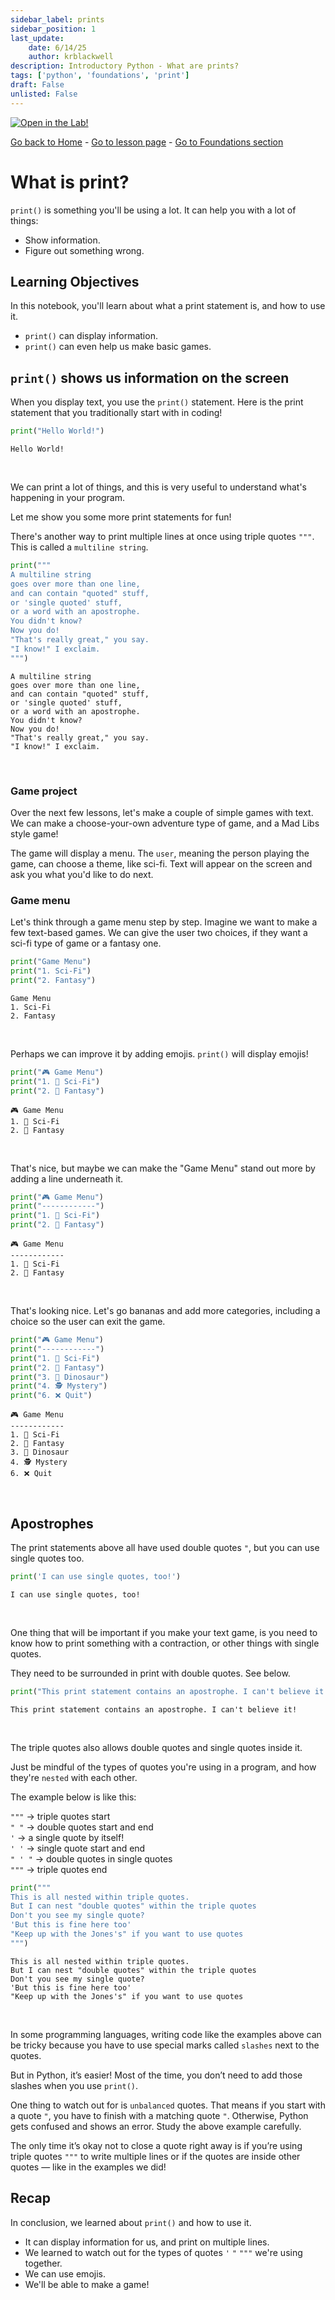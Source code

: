 ```yaml
---
sidebar_label: prints
sidebar_position: 1
last_update:
    date: 6/14/25
    author: krblackwell
description: Introductory Python - What are prints?
tags: ['python', 'foundations', 'print']
draft: False
unlisted: False
---
```




<!-- markdownlint-disable MD033 MD041 -->
<a href="/lite/lab/index.html?path=python/01-foundations/01-print.ipynb" target="_blank">
  <img src="https://jupyterlite.rtfd.io/en/latest/_static/badge.svg" alt="Open in the Lab!" />
</a>
<!-- markdownlint-enable MD033 MD041 -->


<!-- markdownlint-disable-next-line MD041 -->
[Go back to Home](/) - [Go to lesson page](/docs/python/foundations/print) - [Go to Foundations section](/docs/python/foundations)

# What is print?

`print()` is something you'll be using a lot. It can help you with a lot of things:

- Show information.
- Figure out something wrong.

## Learning Objectives

In this notebook, you'll learn about what a print statement is, and how to use it.

- `print()` can display information.
- `print()` can even help us make basic games.

## `print()` shows us information on the screen

When you display text, you use the `print()` statement. Here is the print statement that you traditionally start with in coding!


```python
print("Hello World!")
```

<!-- markdownlint-disable MD033 MD009 -->
<div class="output-cell">

    Hello World!


</div><br/>
<!-- markdownlint-enable MD033 MD009 -->

We can print a lot of things, and this is very useful to understand what's happening in your program.

Let me show you some more print statements for fun!

There's another way to print multiple lines at once using triple quotes `"""`. This is called a `multiline string`.


```python
print("""
A multiline string
goes over more than one line,
and can contain "quoted" stuff,
or 'single quoted' stuff,
or a word with an apostrophe.
You didn't know?
Now you do!
"That's really great," you say.
"I know!" I exclaim.
""")
```

<!-- markdownlint-disable MD033 MD009 -->
<div class="output-cell">

    
    A multiline string
    goes over more than one line,
    and can contain "quoted" stuff,
    or 'single quoted' stuff,
    or a word with an apostrophe.
    You didn't know?
    Now you do!
    "That's really great," you say.
    "I know!" I exclaim.
    


</div><br/>
<!-- markdownlint-enable MD033 MD009 -->

### Game project

Over the next few lessons, let's make a couple of simple games with text. We can make a choose-your-own adventure type of game, and a Mad Libs style game!

The game will display a menu. The `user`, meaning the person playing the game, can choose a theme, like sci-fi. Text will appear on the screen and ask you what you'd like to do next.

### Game menu

Let's think through a game menu step by step. Imagine we want to make a few text-based games. We can give the user two choices, if they want a sci-fi type of game or a fantasy one.


```python
print("Game Menu")
print("1. Sci-Fi")
print("2. Fantasy")
```

<!-- markdownlint-disable MD033 MD009 -->
<div class="output-cell">

    Game Menu
    1. Sci-Fi
    2. Fantasy


</div><br/>
<!-- markdownlint-enable MD033 MD009 -->

Perhaps we can improve it by adding emojis. `print()` will display emojis!


```python
print("🎮 Game Menu")
print("1. 🚀 Sci-Fi")
print("2. 🧙 Fantasy")
```

<!-- markdownlint-disable MD033 MD009 -->
<div class="output-cell">

    🎮 Game Menu
    1. 🚀 Sci-Fi
    2. 🧙 Fantasy


</div><br/>
<!-- markdownlint-enable MD033 MD009 -->

That's nice, but maybe we can make the "Game Menu" stand out more by adding a line underneath it.


```python
print("🎮 Game Menu")
print("------------")
print("1. 🚀 Sci-Fi")
print("2. 🧙 Fantasy")
```

<!-- markdownlint-disable MD033 MD009 -->
<div class="output-cell">

    🎮 Game Menu
    ------------
    1. 🚀 Sci-Fi
    2. 🧙 Fantasy


</div><br/>
<!-- markdownlint-enable MD033 MD009 -->

That's looking nice. Let's go bananas and add more categories, including a choice so the user can exit the game.


```python
print("🎮 Game Menu")
print("------------")
print("1. 🚀 Sci-Fi")
print("2. 🧙 Fantasy")
print("3. 🦖 Dinosaur")
print("4. 🕵️ Mystery")
print("6. ❌ Quit")
```

<!-- markdownlint-disable MD033 MD009 -->
<div class="output-cell">

    🎮 Game Menu
    ------------
    1. 🚀 Sci-Fi
    2. 🧙 Fantasy
    3. 🦖 Dinosaur
    4. 🕵️ Mystery
    6. ❌ Quit


</div><br/>
<!-- markdownlint-enable MD033 MD009 -->

## Apostrophes

The print statements above all have used double quotes `"`, but you can use single quotes too.


```python
print('I can use single quotes, too!')
```

<!-- markdownlint-disable MD033 MD009 -->
<div class="output-cell">

    I can use single quotes, too!


</div><br/>
<!-- markdownlint-enable MD033 MD009 -->

One thing that will be important if you make your text game, is you need to know how to print something with a contraction, or other things with single quotes.

They need to be surrounded in print with double quotes. See below.


```python
print("This print statement contains an apostrophe. I can't believe it!")
```

<!-- markdownlint-disable MD033 MD009 -->
<div class="output-cell">

    This print statement contains an apostrophe. I can't believe it!


</div><br/>
<!-- markdownlint-enable MD033 MD009 -->

The triple quotes also allows double quotes and single quotes inside it.

Just be mindful of the types of quotes you're using in a program, and how they're `nested` with each other.

The example below is like this:

`"""`   -> triple quotes start\
`" "`   -> double quotes start and end\
`'`     -> a single quote by itself!\
`' '`   -> single quote start and end\
`" ' "` -> double quotes in single quotes\
`"""`   -> triple quotes end


```python
print("""
This is all nested within triple quotes.
But I can nest "double quotes" within the triple quotes
Don't you see my single quote?
'But this is fine here too'
"Keep up with the Jones's" if you want to use quotes
""")
```

<!-- markdownlint-disable MD033 MD009 -->
<div class="output-cell">

    
    This is all nested within triple quotes.
    But I can nest "double quotes" within the triple quotes
    Don't you see my single quote?
    'But this is fine here too'
    "Keep up with the Jones's" if you want to use quotes
    


</div><br/>
<!-- markdownlint-enable MD033 MD009 -->

In some programming languages, writing code like the examples above can be tricky because you have to use special marks called `slashes` next to the quotes.

But in Python, it’s easier! Most of the time, you don’t need to add those slashes when you use `print()`.

One thing to watch out for is `unbalanced` quotes. That means if you start with a quote `"`, you have to finish with a matching quote `"`. Otherwise, Python gets confused and shows an error. Study the above example carefully.

The only time it’s okay not to close a quote right away is if you’re using triple quotes `"""` to write multiple lines or if the quotes are inside other quotes — like in the examples we did!

## Recap

In conclusion, we learned about `print()` and how to use it.

- It can display information for us, and print on multiple lines.
- We learned to watch out for the types of quotes `'` `"` `"""` we're using together.
- We can use emojis.
- We'll be able to make a game!

